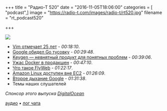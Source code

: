 +++
title = "Радио-Т 520"
date = "2016-11-05T18:06:00"
categories = [ "podcast",]
image = "https://radio-t.com/images/radio-t/rt520.jpg"
filename = "rt_podcast520"

+++

![](https://radio-t.com/images/radio-t/rt520.jpg)

- [Vim отмечает 25 лет](https://opensource.com/life/16/11/happy-birthday-vim-25) - *00:18:10*.
- [Google обидел Go тусовку](https://hackernoon.com/gos-alias-proposal-and-all-my-concerns-of-google-controlling-go-a39f6c6046aa?gi=6b6d3f10700d) - *00:29:48*.
- [Keygen — невнятный продукт для понятных проблем](https://keygen.sh/) - *00:39:06*.
- [Ужас Docker в прoдaкшен](https://thehftguy.wordpress.com/2016/11/01/docker-in-production-an-history-of-failure/) - *00:47:10*.
- [Что такое FlyWeb](https://flyweb.github.io/posts/2016/11/01/introducing-flyweb.html) - *01:22:17*.
- [Amazon Linux доступен вне EC2](http://www.theregister.co.uk/2016/11/03/now_you_can_run_the_same_linux_as_aws_at_home/) - *01:26:09*.
- [Второе дыхание Google](https://techcrunch.com/2016/10/26/googles-dart-programming-language-returns-to-the-spotlight/) - *01:31:38*.
- Темы наших слушателей

_Спонсор этого выпуска [DigitalOcean](https://www.digitalocean.com)_

[аудио](https://cdn.radio-t.com/rt_podcast520.mp3) • [лог чата](http://chat.radio-t.com/logs/radio-t-520.html)
<audio src="https://cdn.radio-t.com/rt_podcast520.mp3" preload="none"></audio>
